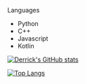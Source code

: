 Languages
- Python
- C++
- Javascript
- Kotlin

[![Derrick's GitHub stats](https://github-readme-stats.vercel.app/api?username=Derrick-Png&count_private=true&theme=dracula)](https://github.com/anuraghazra/github-readme-stats)

[![Top Langs](https://github-readme-stats.vercel.app/api/top-langs/?username=Derrick-Png&count_private=true&theme=dracula&hide=HTML)](https://github.com/anuraghazra/github-readme-stats)
